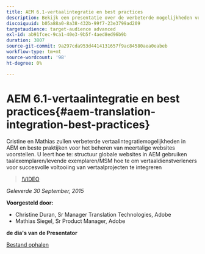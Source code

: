 ```yaml
---
title: AEM 6.1-vertaalintegratie en best practices
description: Bekijk een presentatie over de verbeterde mogelijkheden voor vertaalintegratie in AEM. Leer beste praktijken voor het beheren van meertalige websites.
discoiquuid: b05a88a0-8a38-432b-99f7-23e3799ad209
targetaudience: target-audience advanced
exl-id: ab91fcec-9ca1-40e3-9b5f-4aed8ed96b9b
duration: 3807
source-git-commit: 9a297cda953d4414131657f9ac84580aea0eabeb
workflow-type: tm+mt
source-wordcount: '98'
ht-degree: 0%

---
```


# AEM 6.1-vertaalintegratie en best practices{#aem-translation-integration-best-practices}

Cristine en Mathias zullen verbeterde vertaalintegratiemogelijkheden in AEM en beste praktijken voor het beheren van meertalige websites voorstellen. U leert hoe te: structuur globale websites in AEM gebruiken taalexemplaren/levende exemplaren/MSM hoe te om vertaaldienstverleners voor succesvolle voltooiing van vertaalprojecten te integreren

>[!VIDEO](https://video.tv.adobe.com/v/19371/?quality=9)

*Geleverde 30 September, 2015*

**Voorgesteld door:**

* Christine Duran, Sr Manager Translation Technologies, Adobe
* Mathias Siegel, Sr Product Manager, Adobe

**de dia&#39;s van de Presentator**

[Bestand ophalen](assets/09302015-aem-gems-translation-integration-and-best-practices.pdf)

<!--
[Get back to the Overview](https://helpx.adobe.com/nl/experience-manager/kt/eseminars/gems/aem-index.html)
-->
